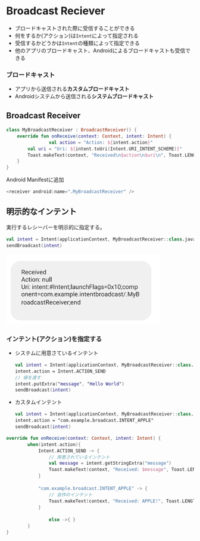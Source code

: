 # Broadcast Reciever
- ブロードキャストされた際に受信することができる
- 何をするか(アクション)は`Intent`によって指定される
- 受信するかどうかは`Intent`の種類によって指定できる
- 他のアプリのブロードキャスト、Androidによるブロードキャストも受信できる

### ブロードキャスト

- アプリから送信される**カスタムブロードキャスト**
- Androidシステムから送信される**システムブロードキャスト**

## Broadcast Receiver

```kotlin
class MyBroadcastReceiver : BroadcastReceiver() {
    override fun onReceive(context: Context, intent: Intent) {
				val action = "Action: ${intent.action}"
        val uri = "Uri: ${intent.toUri(Intent.URI_INTENT_SCHEME)}"
        Toast.makeText(context, "Received\n$action\n$uri\n", Toast.LENGTH_LONG).show()
    }
}
```

Android Manifestに追加

```kotlin
<receiver android:name=".MyBroadcastReceiver" />
```
## 明示的なインテント

実行するレシーバーを明示的に指定する。

```kotlin
val intent = Intent(applicationContext, MyBroadcastReceiver::class.java)
sendBroadcast(intent)
```

![](./docs/explicit_intent.png)


### インテント(アクション)を指定する

- システムに用意さているインテント

    ```kotlin
    val intent = Intent(applicationContext, MyBroadcastReceiver::class.java)
    intent.action = Intent.ACTION_SEND
    // 値を渡す
    intent.putExtra("message", "Hello World")
    sendBroadcast(intent)
    ```

- カスタムインテント

    ```kotlin
    val intent = Intent(applicationContext, MyBroadcastReceiver::class.java)
    intent.action = "com.example.broadcast.INTENT_APPLE"
    sendBroadcast(intent)
    ```

```kotlin
override fun onReceive(context: Context, intent: Intent) {
		when(intent.action){
		    Intent.ACTION_SEND -> {
		        // 用意されているインテント
		        val message = intent.getStringExtra("message")
		        Toast.makeText(context, "Received: $message", Toast.LENGTH_LONG).show()
		    }
		
		    "com.example.broadcast.INTENT_APPLE" -> {
		        // 自作のインテント
		        Toast.makeText(context, "Received: APPLE!", Toast.LENGTH_LONG).show()
		    }
		
				else ->{ }
		}
}
```
